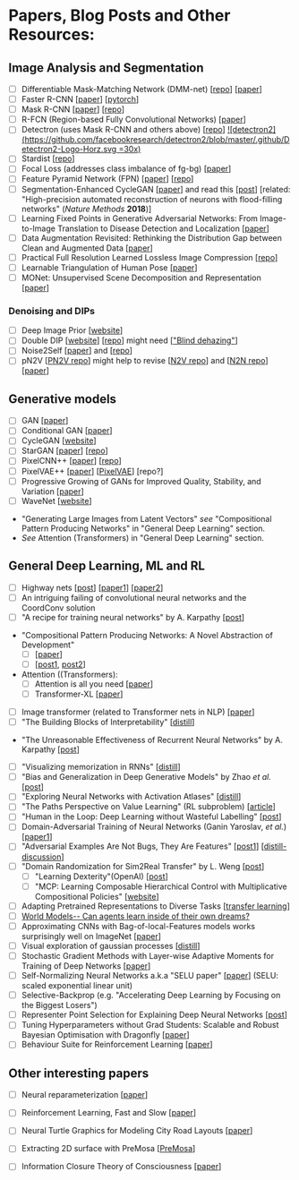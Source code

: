 # Papers, Blog Posts and Other Resources:

## Image Analysis and Segmentation
* [ ] Differentiable Mask-Matching Network (DMM-net)
[[repo](https://github.com/ZENGXH/DMM_Net)]
[[paper](https://www.cs.toronto.edu/~xiaohui/dmm/paper/dmmnet_iccv19.pdf)]
* [ ] Faster R-CNN
[[paper](https://arxiv.org/abs/1506.01497)]
[[pytorch](https://github.com/ZENGXH/faster-rcnn.pytorch)]
* [ ] Mask R-CNN
[[paper](https://arxiv.org/abs/1703.06870)]
[[repo](https://github.com/facebookresearch/maskrcnn-benchmark)]
* [ ] R-FCN (Region-based Fully Convolutional Networks)
[[paper](https://arxiv.org/abs/1605.06409)]
* [ ] Detectron (uses Mask R-CNN and others above)
[[repo](https://github.com/facebookresearch/Detectron)] [![detectron2](https://github.com/facebookresearch/detectron2/blob/master/.github/Detectron2-Logo-Horz.svg =30x)](https://github.com/facebookresearch/detectron2/blob/master/README.md)
* [ ] Stardist
[[repo](https://github.com/mpicbg-csbd/stardist)]
* [ ] Focal Loss (addresses class imbalance of fg-bg)
[[paper](https://arxiv.org/abs/1708.02002)]
* [ ] Feature Pyramid Network (FPN)
[[paper](https://arxiv.org/abs/1612.03144)]
[[repo](https://github.com/jwyang/fpn.pytorch)]
* [ ] Segmentation-Enhanced CycleGAN
[[paper](https://www.biorxiv.org/content/10.1101/548081v1)] and read this
[[post](https://ai.googleblog.com/2019/08/an-interactive-automated-3d.html?m=1)]
[related: "High-precision automated reconstruction of neurons with flood-filling networks" (_Nature Methods_ __2018__)]
* [ ] Learning Fixed Points in Generative Adversarial Networks:
From Image-to-Image Translation to Disease Detection and Localization
[[paper](https://arxiv.org/abs/1908.06965)]
* [ ] Data Augmentation Revisited: Rethinking the Distribution Gap between Clean and Augmented Data
[[paper](https://arxiv.org/abs/1909.09148)]
* [ ] Practical Full Resolution Learned Lossless Image Compression
[[repo](https://github.com/fab-jul/L3C-PyTorch#citation)]
* [ ] Learnable Triangulation of Human Pose
[[paper](https://arxiv.org/abs/1905.05754)]
* [ ] MONet: Unsupervised Scene Decomposition and Representation
[[paper](https://arxiv.org/abs/1901.11390)]

### Denoising and DIPs
* [ ] Deep Image Prior
[[website](https://dmitryulyanov.github.io/deep_image_prior)]
* [ ] Double DIP
[[website](http://www.wisdom.weizmann.ac.il/~vision/DoubleDIP/)]
[[repo](https://github.com/yossigandelsman/DoubleDIP)] might need
[["Blind dehazing"](https://github.com/YuvalBahat/Dehazing-Airlight-estimation)]
* [ ] Noise2Self
[[paper](https://arxiv.org/abs/1901.11365)] and
[[repo](https://github.com/czbiohub/noise2self)]
* [ ] pN2V
[[PN2V repo](https://github.com/juglab/pn2v)] might help to revise
[[N2V repo](https://github.com/juglab/n2v)] and
[[N2N repo](https://github.com/NVlabs/noise2noise)]
[[paper](https://arxiv.org/abs/1803.04189)]

## Generative models
* [ ] GAN
[[paper](https://arxiv.org/abs/1406.2661)]
* [ ] Conditional GAN
[[paper](https://arxiv.org/abs/1411.1784?utm_campaign=The%20Batch&utm_source=hs_email&utm_medium=email&utm_content=77587488&_hsenc=p2ANqtz--i5nQIm7lOwKMygW3rZvR9W1dgbq-yKtBIuLO0OdAbVFexTcWQvh6d5jHGk0Fj2Et8vhqTYcnuCs9ITplGKwlHIvmXag&_hsmi=77587488)]
* [ ] CycleGAN
[[website](https://junyanz.github.io/CycleGAN/)]
* [ ] StarGAN
[[paper](https://arxiv.org/abs/1711.09020)]
[[repo](https://github.com/yunjey/StarGAN)]
* [ ] PixelCNN++ 
[[paper](https://openreview.net/pdf?id=BJrFC6ceg)]
[[repo](https://github.com/openai/pixel-cnn)]
* [ ] PixelVAE++ 
[[paper](https://arxiv.org/abs/1908.09948)]
[[PixelVAE](https://arxiv.org/abs/1702.08658)]
[repo?]
* [ ] Progressive Growing of GANs for Improved Quality, Stability, and Variation
[[paper](https://arxiv.org/abs/1710.10196)]
* [ ] WaveNet
[[website](https://deepmind.com/blog/article/wavenet-generative-model-raw-audio)]
* "Generating Large Images from Latent Vectors" _see_ "Compositional Pattern Producing Networks" in "General Deep Learning" section.
* _See_ Attention (Transformers) in "General Deep Learning" section.

## General Deep Learning, ML and RL
* [ ] Highway nets
[[post](http://people.idsia.ch/~juergen/highway-networks.html)]
[[paper1](https://arxiv.org/abs/1507.06228)]
[[paper2](https://arxiv.org/abs/1612.07771)]
* [ ] An intriguing failing of convolutional neural networks and the CoordConv solution
* [ ] "A recipe for training neural networks" by A. Karpathy
[[post](http://karpathy.github.io/2019/04/25/recipe/)]
* "Compositional Pattern Producing Networks: A Novel Abstraction of Development"
  * [ ] [[paper](https://eplex.cs.ucf.edu/papers/stanley_gpem07.pdf)]
  * [ ] [[post1](http://blog.otoro.net/2016/04/01/generating-large-images-from-latent-vectors/),
  [post2](http://blog.otoro.net/2016/06/02/generating-large-images-from-latent-vectors-part-two/)]
* Attention ((Transformers):
  * [ ] Attention is all you need
  [[paper](https://arxiv.org/abs/1706.03762)]
  * [ ] Transformer-XL
  [[paper](https://arxiv.org/abs/1901.02860)]
* [ ] Image transformer (related to Transformer nets in NLP)
[[paper](https://arxiv.org/abs/1802.05751)]
* [ ] "The Building Blocks of Interpretability"
[[distill](https://distill.pub/2018/building-blocks/)]
* "The Unreasonable Effectiveness of Recurrent Neural Networks" by A. Karpathy
[[post](http://karpathy.github.io/2015/05/21/rnn-effectiveness/)]
* [ ] "Visualizing memorization in RNNs"
[[distill](https://distill.pub/2019/memorization-in-rnns/)]
* [ ] "Bias and Generalization in Deep Generative Models" by Zhao *et al.* 
[[post](https://ermongroup.github.io/blog/bias-and-generalization-dgm/)]
* [ ] "Exploring Neural Networks with Activation Atlases"
[[distill](https://distill.pub/2019/activation-atlas/)]
* [ ] "The Paths Perspective on Value Learning" (RL subproblem)
[[article](https://distill.pub/2019/paths-perspective-on-value-learning/)]
* [ ] "Human in the Loop: Deep Learning without Wasteful Labelling"
[[post](https://oatml.cs.ox.ac.uk/blog/2019/06/24/batchbald.html)]
* [ ] Domain-Adversarial Training of Neural Networks (Ganin Yaroslav, _et al._) 
[[paper1](http://www.jmlr.org/papers/volume17/15-239/15-239.pdf)]
* [ ] "Adversarial Examples Are Not Bugs, They Are Features"
[[post1](http://gradientscience.org/adv/)]
[[distill-discussion](https://distill.pub/2019/advex-bugs-discussion/)]
* [ ] "Domain Randomization for Sim2Real Transfer" by L. Weng
[[post](https://lilianweng.github.io/lil-log/2019/05/05/domain-randomization.html)]
  * [ ] "Learning Dexterity"(OpenAI)
  [[post](https://openai.com/blog/learning-dexterity/)]
  * [ ] "MCP: Learning Composable Hierarchical Control with Multiplicative Compositional Policies"
  [[website](https://xbpeng.github.io/projects/MCP/)]
* [ ] Adapting Pretrained Representations to Diverse Tasks
[[transfer learning](https://arxiv.org/pdf/1903.05987.pdf)]
* [ ] [World Models-- Can agents learn inside of their own dreams?](https://worldmodels.github.io)
* [ ] Approximating CNNs with Bag-of-local-Features models works surprisingly well on ImageNet
[[paper](https://arxiv.org/abs/1904.00760)]
* [ ] Visual exploration of gaussian processes
[[distill](https://distill.pub/2019/visual-exploration-gaussian-processes/)]
* [ ] Stochastic Gradient Methods with Layer-wise Adaptive Moments for Training of Deep Networks
[[paper](https://arxiv.org/abs/1905.11286)]
* [ ] Self-Normalizing Neural Networks a.k.a "SELU paper"
[[paper](https://arxiv.org/abs/1706.02515)] (SELU: scaled exponential linear unit)
* [ ] Selective-Backprop (e.g. "Accelerating Deep Learning by Focusing on the Biggest Losers")
* [ ] Representer Point Selection for Explaining Deep Neural Networks
[[post](https://blog.ml.cmu.edu/2019/04/19/representer-point-selection-explain-dnn/)]
* [ ] Tuning Hyperparameters without Grad Students: Scalable and Robust Bayesian Optimisation with Dragonfly
[[paper](https://arxiv.org/abs/1903.06694)]
* [ ] Behaviour Suite for Reinforcement Learning
[[paper](https://arxiv.org/abs/1908.03568)]

## Other interesting papers
* [ ] Neural reparameterization
[[paper](https://arxiv.org/abs/1909.04240)]
* [ ] Reinforcement Learning, Fast and Slow
[[paper](https://www.cell.com/trends/cognitive-sciences/fulltext/S1364-6613(19)30061-0)]
* [ ] Neural Turtle Graphics for Modeling City Road Layouts
[[paper](https://arxiv.org/abs/1910.02055)]
* [ ] Extracting 2D surface with PreMosa
[[PreMosa](https://cblasse.github.io/premosa/example.html)]
* [ ] Information Closure Theory of Consciousness
[[paper](https://arxiv.org/abs/1909.13045)]

